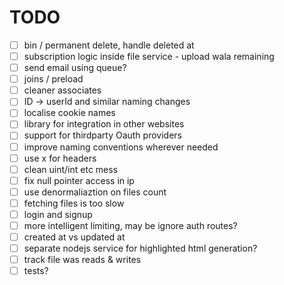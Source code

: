 # TODO

- [ ] bin / permanent delete, handle deleted at
- [ ] subscription logic inside file service - upload wala remaining
- [ ] send email using queue?
- [ ] joins / preload
- [ ] cleaner associates
- [ ] ID -> userId and similar naming changes
- [ ] localise cookie names
- [ ] library for integration in other websites
- [ ] support for thirdparty Oauth providers
- [ ] improve naming conventions wherever needed
- [ ] use x for headers
- [ ] clean uint/int etc mess
- [ ] fix null pointer access in ip
- [ ] use denormaliaztion on files count
- [ ] fetching files is too slow
- [ ] login and signup
- [ ] more intelligent limiting, may be ignore auth routes?
- [ ] created at vs updated at
- [ ] separate nodejs service for highlighted html generation?
- [ ] track file was reads & writes
- [ ] tests?
